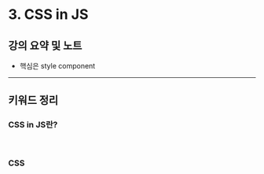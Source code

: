 # 3. CSS in JS

## 강의 요약 및 노트

- 핵심은 style component

<hr />

## 키워드 정리

### CSS in JS란?

</br>

### CSS
